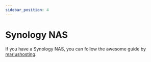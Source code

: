 ```yaml
---
sidebar_position: 4
---
```


# Synology NAS

If you have a Synology NAS, you can follow the awesome guide by [mariushosting](https://mariushosting.com/how-to-install-airtrail-on-your-synology-nas/). 